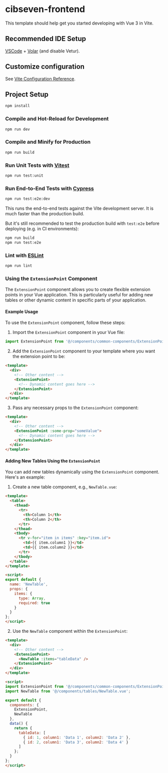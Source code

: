 # cibseven-frontend

This template should help get you started developing with Vue 3 in Vite.

## Recommended IDE Setup

[VSCode](https://code.visualstudio.com/) + [Volar](https://marketplace.visualstudio.com/items?itemName=Vue.volar) (and disable Vetur).

## Customize configuration

See [Vite Configuration Reference](https://vite.dev/config/).

## Project Setup

```sh
npm install
```

### Compile and Hot-Reload for Development

```sh
npm run dev
```

### Compile and Minify for Production

```sh
npm run build
```

### Run Unit Tests with [Vitest](https://vitest.dev/)

```sh
npm run test:unit
```

### Run End-to-End Tests with [Cypress](https://www.cypress.io/)

```sh
npm run test:e2e:dev
```

This runs the end-to-end tests against the Vite development server.
It is much faster than the production build.

But it's still recommended to test the production build with `test:e2e` before deploying (e.g. in CI environments):

```sh
npm run build
npm run test:e2e
```

### Lint with [ESLint](https://eslint.org/)

```sh
npm run lint
```

### Using the `ExtensionPoint` Component

The `ExtensionPoint` component allows you to create flexible extension points in your Vue application. This is particularly useful for adding new tables or other dynamic content in specific parts of your application.

#### Example Usage

To use the `ExtensionPoint` component, follow these steps:

1. Import the `ExtensionPoint` component in your Vue file:

```javascript
import ExtensionPoint from '@/components/common-components/ExtensionPoint.vue';
```

2. Add the `ExtensionPoint` component to your template where you want the extension point to be:

```html
<template>
  <div>
    <!-- Other content -->
    <ExtensionPoint>
      <!-- Dynamic content goes here -->
    </ExtensionPoint>
  </div>
</template>
```

3. Pass any necessary props to the `ExtensionPoint` component:

```html
<template>
  <div>
    <!-- Other content -->
    <ExtensionPoint :some-prop="someValue">
      <!-- Dynamic content goes here -->
    </ExtensionPoint>
  </div>
</template>
```

#### Adding New Tables Using the `ExtensionPoint`

You can add new tables dynamically using the `ExtensionPoint` component. Here's an example:

1. Create a new table component, e.g., `NewTable.vue`:

```html
<template>
  <table>
    <thead>
      <tr>
        <th>Column 1</th>
        <th>Column 2</th>
      </tr>
    </thead>
    <tbody>
      <tr v-for="item in items" :key="item.id">
        <td>{{ item.column1 }}</td>
        <td>{{ item.column2 }}</td>
      </tr>
    </tbody>
  </table>
</template>

<script>
export default {
  name: 'NewTable',
  props: {
    items: {
      type: Array,
      required: true
    }
  }
};
</script>
```

2. Use the `NewTable` component within the `ExtensionPoint`:

```html
<template>
  <div>
    <!-- Other content -->
    <ExtensionPoint>
      <NewTable :items="tableData" />
    </ExtensionPoint>
  </div>
</template>

<script>
import ExtensionPoint from '@/components/common-components/ExtensionPoint.vue';
import NewTable from '@/components/tables/NewTable.vue';

export default {
  components: {
    ExtensionPoint,
    NewTable
  },
  data() {
    return {
      tableData: [
        { id: 1, column1: 'Data 1', column2: 'Data 2' },
        { id: 2, column1: 'Data 3', column2: 'Data 4' }
      ]
    };
  }
};
</script>
```
